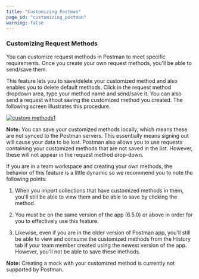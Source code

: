 ```yaml
---
title: "Customizing Postman"
page_id: "customizing_postman"
warning: false
---
```


### Customizing Request Methods

You can customize request methods in Postman to meet specific requirements. Once you create your own request methods, you'll be able to send/save them. 

This feature lets you to save/delete your customized method and also enables you to delete default methods. Click in the request method dropdown area, type your method name and send/save it. You can also send a request without saving the customized method you created. The following screen illustrates this procedure. 

[![custom methods1](https://s3.amazonaws.com/postman-static-getpostman-com/postman-docs/custom_methods5.gif)](https://s3.amazonaws.com/postman-static-getpostman-com/postman-docs/custom_methods5.gif)

**Note:** You can save your customized methods locally, which means these are not synced to the Postman servers. This essentially means signing out will cause your data to be lost. Postman also allows you to use requests containing your customized methods that are not saved in the list. However, these will not appear in the request method drop-down.   

If you are in a team workspace and creating your own methods, the behavior of this feature is a little dynamic so we recommend you to note the following points:

1. When you import collections that have customized methods in them, you'll still be able to view them and be able to save by clicking the method.

2. You must be on the same version of the app (6.5.0) or above in order for you to effectively use this feature. 

3. Likewise, even if you are in the older version of Postman app, you'll still be able to view and consume the customized methods from the History tab if your team member created using the newest version of the app. However, you'll not be able to save these methods.

**Note:** Creating a mock with your customized method is currently not supported by Postman.






  

